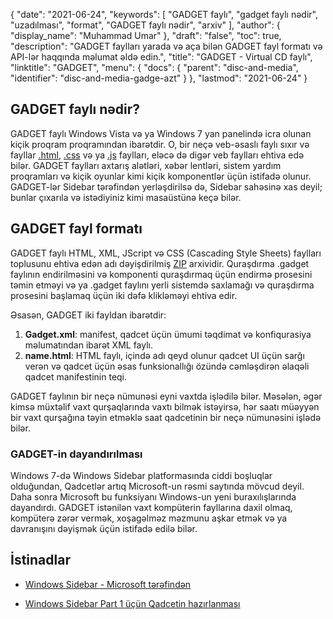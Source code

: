 {
  "date": "2021-06-24",
  "keywords": [
"GADGET faylı",
"gadget faylı nədir",
"uzadılması",
"format",
"GADGET faylı nədir",
"arxiv"
],
  "author": {
    "display_name": "Muhammad Umar"
},
  "draft": "false",
  "toc": true,
  "description": "GADGET faylları yarada və aça bilən GADGET fayl formatı və API-lər haqqında məlumat əldə edin.",
  "title": "GADGET - Virtual CD faylı",
  "linktitle": "GADGET",
  "menu": {
    "docs": {
      "parent": "disc-and-media",
      "identifier": "disc-and-media-gadge-azt"
}
},
  "lastmod": "2021-06-24"
}

## GADGET faylı nədir?

GADGET faylı Windows Vista və ya Windows 7 yan panelində icra olunan kiçik proqram proqramından ibarətdir. O, bir neçə veb-əsaslı faylı sıxır və fayllar [.html](/web/html/), [.css](/web/css/) və ya [.js](/web/js/) faylları, eləcə də digər veb faylları ehtiva edə bilər. GADGET faylları axtarış alətləri, xəbər lentləri, sistem yardım proqramları və kiçik oyunlar kimi kiçik komponentlər üçün istifadə olunur. GADGET-lər Sidebar tərəfindən yerləşdirilsə də, Sidebar sahəsinə xas deyil; bunlar çıxarıla və istədiyiniz kimi masaüstünə keçə bilər.

## GADGET fayl formatı

GADGET faylı HTML, XML, JScript və CSS (Cascading Style Sheets) faylları toplusunu ehtiva edən adı dəyişdirilmiş [ZIP](/compression/zip/) arxividir. Quraşdırma .gadget faylının endirilməsini və komponenti quraşdırmaq üçün endirmə prosesini təmin etməyi və ya .gadget faylını yerli sistemdə saxlamağı və quraşdırma prosesini başlamaq üçün iki dəfə klikləməyi ehtiva edir.

Əsasən, GADGET iki fayldan ibarətdir:

1. **Gadget.xml**: manifest, qadcet üçün ümumi təqdimat və konfiqurasiya məlumatından ibarət XML faylı.
2. **name.html**: HTML faylı, içində adı qeyd olunur<name> qadcet UI üçün sarğı verən və qadcet üçün əsas funksionallığı özündə cəmləşdirən əlaqəli qadcet manifestinin teqi.

GADGET faylının bir neçə nümunəsi eyni vaxtda işlədilə bilər. Məsələn, əgər kimsə müxtəlif vaxt qurşaqlarında vaxtı bilmək istəyirsə, hər saatı müəyyən bir vaxt qurşağına təyin etməklə saat qadcetinin bir neçə nümunəsini işlədə bilər.

### GADGET-in dayandırılması

Windows 7-də Windows Sidebar platformasında ciddi boşluqlar olduğundan, Qadcetlər artıq Microsoft-un rəsmi saytında mövcud deyil. Daha sonra Microsoft bu funksiyanı Windows-un yeni buraxılışlarında dayandırdı. GADGET istənilən vaxt kompüterin fayllarına daxil olmaq, kompüterə zərər vermək, xoşagəlməz məzmunu aşkar etmək və ya davranışını dəyişmək üçün istifadə edilə bilər.

## İstinadlar 

* [Windows Sidebar - Microsoft tərəfindən](https://learn.microsoft.com/en-us/previous-versions/windows/desktop/sidebar/-sidebar-entry)

* [Windows Sidebar Part 1 üçün Qadcetin hazırlanması](https://learn.microsoft.com/en-us/previous-versions/windows/desktop/sidebar/-sidebar-overview-gdo)


